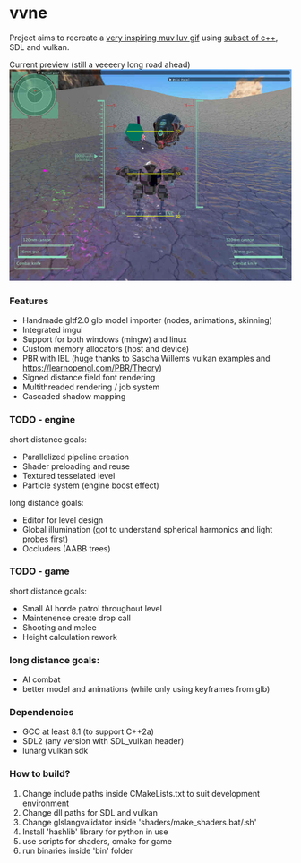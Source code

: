 # vvne

Project aims to recreate a [very inspiring muv luv gif](https://thumbs.gfycat.com/HelplessRealAlbacoretuna-size_restricted.gif) using [subset of c++](https://gist.github.com/bkaradzic/2e39896bc7d8c34e042b), SDL and vulkan.

Current preview (still a veeeery long road ahead)
![status preview image](assets/current_status.jpg)

### Features
- Handmade gltf2.0 glb model importer (nodes, animations, skinning)
- Integrated imgui
- Support for both windows (mingw) and linux
- Custom memory allocators (host and device)
- PBR with IBL (huge thanks to Sascha Willems vulkan examples and https://learnopengl.com/PBR/Theory)
- Signed distance field font rendering
- Multithreaded rendering / job system
- Cascaded shadow mapping

### TODO - engine
short distance goals:
- Parallelized pipeline creation
- Shader preloading and reuse
- Textured tesselated level
- Particle system (engine boost effect)

long distance goals:
- Editor for level design
- Global illumination (got to understand spherical harmonics and light probes first)
- Occluders (AABB trees)

### TODO - game
short distance goals:
- Small AI horde patrol throughout level
- Maintenence create drop call
- Shooting and melee
- Height calculation rework

### long distance goals:
- AI combat
- better model and animations (while only using keyframes from glb)

### Dependencies
- GCC at least 8.1 (to support C++2a)
- SDL2 (any version with SDL_vulkan header)
- lunarg vulkan sdk

### How to build?
1. Change include paths inside CMakeLists.txt to suit development environment
2. Change dll paths for SDL and vulkan
3. Change glslangvalidator inside 'shaders/make_shaders.bat/.sh'
4. Install 'hashlib' library for python in use
5. use scripts for shaders, cmake for game
6. run binaries inside 'bin' folder
